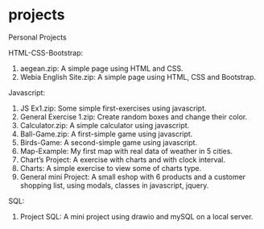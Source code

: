 # projects
Personal Projects

HTML-CSS-Bootstrap:
1. aegean.zip: A simple page using HTML and CSS.
2. Webia English Site.zip: A simple page using HTML, CSS and Bootstrap.

Javascript:
1. JS Ex1.zip: Some simple first-exercises using javascript.
2. General Exercise 1.zip: Create random boxes and change their color.
3. Calculator.zip: A simple calculator using javascript.
4. Ball-Game.zip: A first-simple game using javascript.
5. Birds-Game: A second-simple game using javascript.
6. Map-Example: My first map with real data of weather in 5 cities.
7. Chart’s Project: A exercise with charts and with clock interval.
8. Charts: A simple exercise to view some of charts type.
9. General mini Project: Α small eshop with 6 products and a customer shopping list, using modals, classes in javascript, jquery.

SQL:
1. Project SQL: A mini project using drawio and mySQL on a local server.
